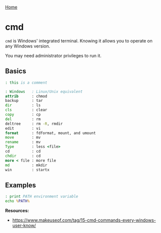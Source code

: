 [Home](../../README.md)

# cmd

`cmd` is Windows' integrated terminal. Knowing it allows you to operate on any Windows version.

You may need administrator privileges to run it.

## Basics

```cmd
: this is a comment

: Windows   : Linux/Unix equivalent
attrib      : chmod
backup      : tar
dir         : ls
cls         : clear
copy        : cp
del         : rm
deltree     : rm -R, rmdir
edit        : vi
format      : fdformat, mount, and umount
move        : mv
rename      : mv
Type        : less <file>
cd          : cd
chdir       : cd
more < file : more file
md          : mkdir
win         : startx
```


## Examples

```cmd
: print PATH environment variable
echo %PATH%
```

**Resources:**
- https://www.makeuseof.com/tag/15-cmd-commands-every-windows-user-know/

